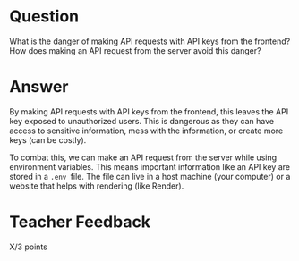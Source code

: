 # Question

What is the danger of making API requests with API keys from the frontend? How does making an API request from the server avoid this danger?

# Answer
By making API requests with API keys from the frontend, this leaves the API key exposed to unauthorized users. This is dangerous as they can have access to sensitive information, mess with the information, or create more keys (can be costly). 

To combat this, we can make an API request from the server while using environment variables. This means important information like an API key are stored in a `.env `file. The file can live in a host machine (your computer) or a website that helps with rendering (like Render). 

# Teacher Feedback

X/3 points